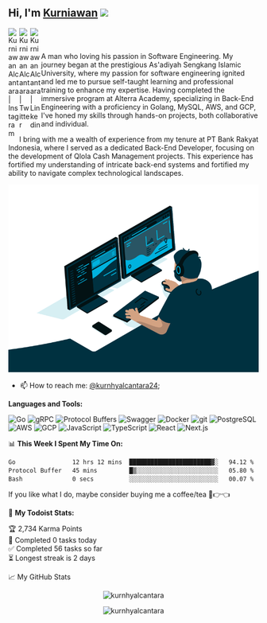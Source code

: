 ## Hi, I'm [Kurniawan](https://kurnhy.vercel.app) <img src="https://media.giphy.com/media/hvRJCLFzcasrR4ia7z/giphy.gif" width="25px">

<a href="https://instagram.com/kurnhyalcantara24">
  <img align="left" alt="Kurniawan Alcantara | Instagram" width="22px" src="https://raw.githubusercontent.com/rahuldkjain/github-profile-readme-generator/master/src/images/icons/Social/instagram.svg" />
</a>
<a href="https://twitter.com/kurnhyalc24">
  <img align="left" alt="Kurniawan Alcantara | Twitter" width="22px" src="https://raw.githubusercontent.com/rahuldkjain/github-profile-readme-generator/master/src/images/icons/Social/twitter.svg" />
</a>
<a href="https://www.linkedin.com/in/kurnhyalcantara">
  <img align="left" alt="Kurniawan Alcantara | Linkedin" width="22px" src="https://raw.githubusercontent.com/rahuldkjain/github-profile-readme-generator/master/src/images/icons/Social/linked-in-alt.svg" />
</a>

<br />
<br />

<p>A man who loving his passion in Software Engineering. My journey began at the prestigious As'adiyah Sengkang Islamic University, where my passion for software engineering ignited and led me to pursue self-taught learning and professional training to enhance my expertise. Having completed the immersive program at Alterra Academy, specializing in Back-End Engineering with a proficiency in Golang, MySQL, AWS, and GCP, I've honed my skills through hands-on projects, both collaborative and individual.

I bring with me a wealth of experience from my tenure at PT Bank Rakyat Indonesia, where I served as a dedicated Back-End Developer, focusing on the development of Qlola Cash Management projects. This experience has fortified my understanding of intricate back-end systems and fortified my ability to navigate complex technological landscapes.</p>

  <img alt="GIF" src="https://github.com/kurnhyalcantara/kurnhyalcantara/blob/main/code.gif?raw=true"/>
  
- 📫 How to reach me: [@kurnhyalcantara24](https://instagram.com/kurnhyalcantara24);

**Languages and Tools:**

<img alt="Go" src="https://img.shields.io/badge/-Go-45b8d8?style=flat-square&logo=go&logoColor=white" />
<img alt="gRPC" src="https://img.shields.io/badge/-gRPC-2DB67D?style=flat-square&logo=grpc&logoColor=white" />
<img alt="Protocol Buffers" src="https://img.shields.io/badge/-Protocol%20Buffers-009688?style=flat-square&logo=protocol-buffers&logoColor=white" />
<img alt="Swagger" src="https://img.shields.io/badge/-Swagger-85EA2D?style=flat-square&logo=swagger&logoColor=white" />
<img alt="Docker" src="https://img.shields.io/badge/-Docker-46a2f1?style=flat-square&logo=docker&logoColor=white" />
<img alt="git" src="https://img.shields.io/badge/-Git-F05032?style=flat-square&logo=git&logoColor=white" />
<img alt="PostgreSQL" src="https://img.shields.io/badge/-PostgreSQL-336791?style=flat-square&logo=postgresql&logoColor=white" />
<img alt="AWS" src="https://img.shields.io/badge/-AWS-232F3E?style=flat-square&logo=amazon-aws&logoColor=white" />
<img alt="GCP" src="https://img.shields.io/badge/-GCP-4285F4?style=flat-square&logo=google-cloud&logoColor=white" />
<img alt="JavaScript" src="https://img.shields.io/badge/-JavaScript-F7DF1E?style=flat-square&logo=javascript&logoColor=black" />
<img alt="TypeScript" src="https://img.shields.io/badge/-TypeScript-3178C6?style=flat-square&logo=typescript&logoColor=white" />
<img alt="React" src="https://img.shields.io/badge/-React-61DAFB?style=flat-square&logo=react&logoColor=white" />
<img alt="Next.js" src="https://img.shields.io/badge/-Next.js-000000?style=flat-square&logo=next.js&logoColor=white" />

<br />

📊 **This Week I Spent My Time On:**

<!--START_SECTION:waka-->

```txt
Go                12 hrs 12 mins  ███████████████████████▓░   94.12 %
Protocol Buffer   45 mins         █▒░░░░░░░░░░░░░░░░░░░░░░░   05.80 %
Bash              0 secs          ░░░░░░░░░░░░░░░░░░░░░░░░░   00.07 %
```

<!--END_SECTION:waka-->

If you like what I do, maybe consider buying me a coffee/tea 🥺👉👈

🚧 **My Todoist Stats:**

<!-- TODO-IST:START -->

🏆 2,734 Karma Points  
🌸 Completed 0 tasks today  
✅ Completed 56 tasks so far  
⏳ Longest streak is 2 days

<!-- TODO-IST:END -->

📈 My GitHub Stats

<p align="center"> <img src="https://github-readme-stats.vercel.app/api?username=kurnhyalcantara&show_icons=true&theme=gotham" alt="kurnhyalcantara" />

<br/>

<p align="center"> <img src="https://spotify-github-profile.vercel.app/api/view?uid=0ay5rzmzkb6eldm2sn78z1ras&cover_image=true&theme=default&show_offline=true&background_color=121212&interchange=false" alt="kurnhyalcantara" />
